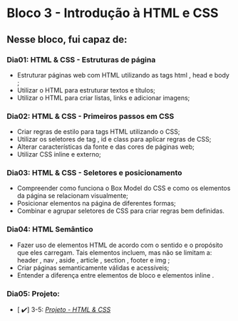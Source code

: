 <h1>Bloco 3 - Introdução à HTML e CSS</h1>

<h2>Nesse bloco, fui capaz de:</h2>

<h3>Dia01: HTML & CSS - Estruturas de página</h3>

- Estruturar páginas web com HTML utilizando as tags html , head e body ;
- Utilizar o HTML para estruturar textos e títulos;
- Utilizar o HTML para criar listas, links e adicionar imagens;

<h3>Dia02: HTML & CSS - Primeiros passos em CSS</h3>

- Criar regras de estilo para tags HTML utilizando o CSS;
- Utilizar os seletores de tag , id e class para aplicar regras de CSS;
- Alterar características da fonte e das cores de páginas web;
- Utilizar CSS inline e externo;

<h3>Dia03: HTML & CSS - Seletores e posicionamento</h3>

- Compreender como funciona o Box Model do CSS e como os elementos da página se relacionam visualmente;
- Posicionar elementos na página de diferentes formas;
- Combinar e agrupar seletores de CSS para criar regras bem definidas.

<h3>Dia04: HTML Semântico</h3>

- Fazer uso de elementos HTML de acordo com o sentido e o propósito que eles carregam. Tais elementos incluem, mas não se limitam a: header , nav , aside , article , section , footer e img ;
- Criar páginas semanticamente válidas e acessíveis;
- Entender a diferença entre elementos de bloco e elementos inline .

<h3>Dia05: Projeto: </h3>

- [ ✔️] 3-5: _[Projeto - HTML & CSS](https://lucas-fer.github.io/semantic-html/)_

